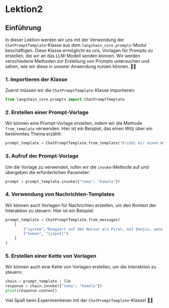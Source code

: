 # Lektion2

## Einführung
In dieser Lektion werden wir uns mit der Verwendung der `ChatPromptTemplate`-Klasse
aus dem `langchain_core.prompts`-Modul beschäftigen. Diese Klasse ermöglicht es uns,
Vorlagen für Prompts zu erstellen, die wir an das LLM-Modell senden können.
Wir werden verschiedene Methoden zur Erstellung von Prompts untersuchen und sehen,
wie wir diese in unserer Anwendung nutzen können. 🚀✨

### 1. Importieren der Klasse
Zuerst müssen wir die `ChatPromptTemplate`-Klasse importieren:

```python
from langchain_core.prompts import ChatPromptTemplate
```

### 2. Erstellen einer Prompt-Vorlage
Wir können eine Prompt-Vorlage erstellen, indem wir die Methode `from_template` verwenden. Hier ist ein Beispiel, das einen Witz über ein bestimmtes Thema erzählt:

```python
prompt_template = ChatPromptTemplate.from_template("Erzähl mir einen Witz über ein {tema}")
```

### 3. Aufruf der Prompt-Vorlage
Um die Vorlage zu verwenden, rufen wir die `invoke`-Methode auf und übergeben die erforderlichen Parameter:

```python
prompt = prompt_template.invoke({"tema": "Kamele"})
```

### 4. Verwendung von Nachrichten-Templates
Wir können auch Vorlagen für Nachrichten erstellen, um den Kontext der Interaktion zu steuern. Hier ist ein Beispiel:

```python
prompt_template = ChatPromptTemplate.from_messages(
    [
        ("system","Reagiert auf den Nutzer als Pirat, mit Emojis, wenn der Kontext es zulässt."),
        ("human", "{input}")
    ]
)
```

### 5. Erstellen einer Kette von Vorlagen
Wir können auch eine Kette von Vorlagen erstellen, um die Interaktion zu steuern:

```python
chain = prompt_template | llm
response = chain.invoke({"tema": "Kamele"})
print(response.content)
```

Viel Spaß beim Experimentieren mit der `ChatPromptTemplate`-Klasse! 🎉🎈
